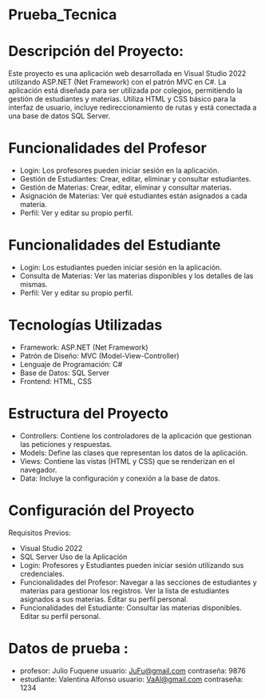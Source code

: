# Prueba_Tecnica
# Descripción del Proyecto:
Este proyecto es una aplicación web desarrollada en Visual Studio 2022 utilizando ASP.NET (Net Framework) con el patrón MVC en C#. La aplicación está diseñada para ser utilizada por colegios, permitiendo la gestión de estudiantes y materias. Utiliza HTML y CSS básico para la interfaz de usuario, incluye redireccionamiento de rutas y está conectada a una base de datos SQL Server.
# Funcionalidades del Profesor
- Login: Los profesores pueden iniciar sesión en la aplicación.
- Gestión de Estudiantes: Crear, editar, eliminar y consultar estudiantes.
- Gestión de Materias: Crear, editar, eliminar y consultar materias.
- Asignación de Materias: Ver qué estudiantes están asignados a cada materia.
- Perfil: Ver y editar su propio perfil.
# Funcionalidades del Estudiante
- Login: Los estudiantes pueden iniciar sesión en la aplicación.
- Consulta de Materias: Ver las materias disponibles y los detalles de las mismas.
- Perfil: Ver y editar su propio perfil.
# Tecnologías Utilizadas
- Framework: ASP.NET (Net Framework)
- Patrón de Diseño: MVC (Model-View-Controller)
- Lenguaje de Programación: C#
- Base de Datos: SQL Server
- Frontend: HTML, CSS
# Estructura del Proyecto
- Controllers: Contiene los controladores de la aplicación que gestionan las peticiones y respuestas.
- Models: Define las clases que representan los datos de la aplicación.
- Views: Contiene las vistas (HTML y CSS) que se renderizan en el navegador.
- Data: Incluye la configuración y conexión a la base de datos.
# Configuración del Proyecto
Requisitos Previos:
- Visual Studio 2022
- SQL Server
Uso de la Aplicación
- Login:
Profesores y Estudiantes pueden iniciar sesión utilizando sus credenciales.
- Funcionalidades del Profesor:
Navegar a las secciones de estudiantes y materias para gestionar los registros.
Ver la lista de estudiantes asignados a sus materias.
Editar su perfil personal.
- Funcionalidades del Estudiante:
Consultar las materias disponibles.
Editar su perfil personal.
# Datos de prueba :
- profesor: Julio Fuquene
  usuario: JuFu@gmail.com 
  contraseña: 9876
- estudiante: Valentina Alfonso
  usuario: VaAl@gmail.com 
  contraseña: 1234
